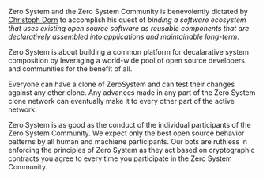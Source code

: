 
Zero System and the Zero System Community is benevolently dictated by [Christoph Dorn](http://christophdorn.com) to accomplish his quest of *binding a software ecosystem that uses existing open source software as reusable components that are declaratively assembled into applications and maintainable long-term*.

Zero System is about building a common platform for decalarative system composition by leveraging a world-wide pool of open source developers and communities for the benefit of all.

Everyone can have a clone of ZeroSystem and can test their changes against any other clone. Any advances made in any part of the Zero System clone network can eventually make it to every other part of the active network.

Zero System is as good as the conduct of the individual participants of the Zero System Community. We expect only the best open source behavior patterns by all human and machiene participants. Our bots are ruthless in enforcing the principles of Zero System as they act based on cryptographic contracts you agree to every time you participate in the Zero System Community.

